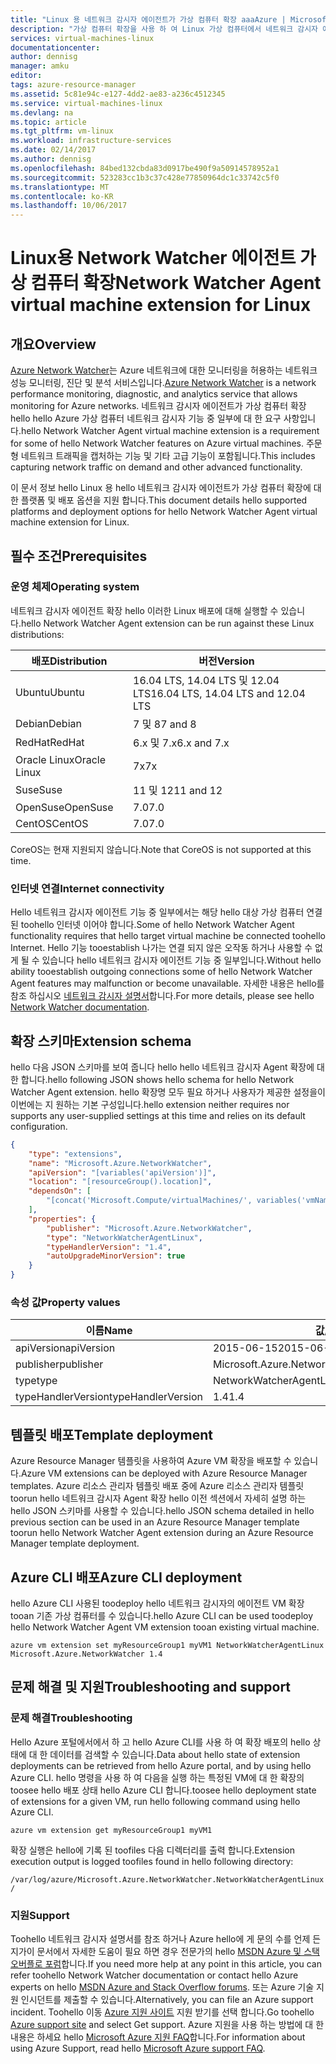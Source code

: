 ```yaml
---
title: "Linux 용 네트워크 감시자 에이전트가 가상 컴퓨터 확장 aaaAzure | Microsoft Docs"
description: "가상 컴퓨터 확장을 사용 하 여 Linux 가상 컴퓨터에서 네트워크 감시자 에이전트 hello를 배포 합니다."
services: virtual-machines-linux
documentationcenter: 
author: dennisg
manager: amku
editor: 
tags: azure-resource-manager
ms.assetid: 5c81e94c-e127-4dd2-ae83-a236c4512345
ms.service: virtual-machines-linux
ms.devlang: na
ms.topic: article
ms.tgt_pltfrm: vm-linux
ms.workload: infrastructure-services
ms.date: 02/14/2017
ms.author: dennisg
ms.openlocfilehash: 84bed132cbda83d0917be490f9a50914578952a1
ms.sourcegitcommit: 523283cc1b3c37c428e77850964dc1c33742c5f0
ms.translationtype: MT
ms.contentlocale: ko-KR
ms.lasthandoff: 10/06/2017
---
```

# <a name="network-watcher-agent-virtual-machine-extension-for-linux"></a><span data-ttu-id="6af71-103">Linux용 Network Watcher 에이전트 가상 컴퓨터 확장</span><span class="sxs-lookup"><span data-stu-id="6af71-103">Network Watcher Agent virtual machine extension for Linux</span></span>

## <a name="overview"></a><span data-ttu-id="6af71-104">개요</span><span class="sxs-lookup"><span data-stu-id="6af71-104">Overview</span></span>

<span data-ttu-id="6af71-105">[Azure Network Watcher](https://review.docs.microsoft.com/en-us/azure/network-watcher/)는 Azure 네트워크에 대한 모니터링을 허용하는 네트워크 성능 모니터링, 진단 및 분석 서비스입니다.</span><span class="sxs-lookup"><span data-stu-id="6af71-105">[Azure Network Watcher](https://review.docs.microsoft.com/en-us/azure/network-watcher/) is a network performance monitoring, diagnostic, and analytics service that allows monitoring for Azure networks.</span></span> <span data-ttu-id="6af71-106">네트워크 감시자 에이전트가 가상 컴퓨터 확장 hello hello Azure 가상 컴퓨터 네트워크 감시자 기능 중 일부에 대 한 요구 사항입니다.</span><span class="sxs-lookup"><span data-stu-id="6af71-106">hello Network Watcher Agent virtual machine extension is a requirement for some of hello Network Watcher features on Azure virtual machines.</span></span> <span data-ttu-id="6af71-107">주문형 네트워크 트래픽을 캡처하는 기능 및 기타 고급 기능이 포함됩니다.</span><span class="sxs-lookup"><span data-stu-id="6af71-107">This includes capturing network traffic on demand and other advanced functionality.</span></span>

<span data-ttu-id="6af71-108">이 문서 정보 hello Linux 용 hello 네트워크 감시자 에이전트가 가상 컴퓨터 확장에 대 한 플랫폼 및 배포 옵션을 지원 합니다.</span><span class="sxs-lookup"><span data-stu-id="6af71-108">This document details hello supported platforms and deployment options for hello Network Watcher Agent virtual machine extension for Linux.</span></span>

## <a name="prerequisites"></a><span data-ttu-id="6af71-109">필수 조건</span><span class="sxs-lookup"><span data-stu-id="6af71-109">Prerequisites</span></span>

### <a name="operating-system"></a><span data-ttu-id="6af71-110">운영 체제</span><span class="sxs-lookup"><span data-stu-id="6af71-110">Operating system</span></span>

<span data-ttu-id="6af71-111">네트워크 감시자 에이전트 확장 hello 이러한 Linux 배포에 대해 실행할 수 있습니다.</span><span class="sxs-lookup"><span data-stu-id="6af71-111">hello Network Watcher Agent extension can be run against these Linux distributions:</span></span>

| <span data-ttu-id="6af71-112">배포</span><span class="sxs-lookup"><span data-stu-id="6af71-112">Distribution</span></span> | <span data-ttu-id="6af71-113">버전</span><span class="sxs-lookup"><span data-stu-id="6af71-113">Version</span></span> |
|---|---|
| <span data-ttu-id="6af71-114">Ubuntu</span><span class="sxs-lookup"><span data-stu-id="6af71-114">Ubuntu</span></span> | <span data-ttu-id="6af71-115">16.04 LTS, 14.04 LTS 및 12.04 LTS</span><span class="sxs-lookup"><span data-stu-id="6af71-115">16.04 LTS, 14.04 LTS and 12.04 LTS</span></span> |
| <span data-ttu-id="6af71-116">Debian</span><span class="sxs-lookup"><span data-stu-id="6af71-116">Debian</span></span> | <span data-ttu-id="6af71-117">7 및 8</span><span class="sxs-lookup"><span data-stu-id="6af71-117">7 and 8</span></span> |
| <span data-ttu-id="6af71-118">RedHat</span><span class="sxs-lookup"><span data-stu-id="6af71-118">RedHat</span></span> | <span data-ttu-id="6af71-119">6.x 및 7.x</span><span class="sxs-lookup"><span data-stu-id="6af71-119">6.x and 7.x</span></span> |
| <span data-ttu-id="6af71-120">Oracle Linux</span><span class="sxs-lookup"><span data-stu-id="6af71-120">Oracle Linux</span></span> | <span data-ttu-id="6af71-121">7x</span><span class="sxs-lookup"><span data-stu-id="6af71-121">7x</span></span> |
| <span data-ttu-id="6af71-122">Suse</span><span class="sxs-lookup"><span data-stu-id="6af71-122">Suse</span></span> | <span data-ttu-id="6af71-123">11 및 12</span><span class="sxs-lookup"><span data-stu-id="6af71-123">11 and 12</span></span> |
| <span data-ttu-id="6af71-124">OpenSuse</span><span class="sxs-lookup"><span data-stu-id="6af71-124">OpenSuse</span></span> | <span data-ttu-id="6af71-125">7.0</span><span class="sxs-lookup"><span data-stu-id="6af71-125">7.0</span></span> |
| <span data-ttu-id="6af71-126">CentOS</span><span class="sxs-lookup"><span data-stu-id="6af71-126">CentOS</span></span> | <span data-ttu-id="6af71-127">7.0</span><span class="sxs-lookup"><span data-stu-id="6af71-127">7.0</span></span> |

<span data-ttu-id="6af71-128">CoreOS는 현재 지원되지 않습니다.</span><span class="sxs-lookup"><span data-stu-id="6af71-128">Note that CoreOS is not supported at this time.</span></span>

### <a name="internet-connectivity"></a><span data-ttu-id="6af71-129">인터넷 연결</span><span class="sxs-lookup"><span data-stu-id="6af71-129">Internet connectivity</span></span>

<span data-ttu-id="6af71-130">Hello 네트워크 감시자 에이전트 기능 중 일부에서는 해당 hello 대상 가상 컴퓨터 연결된 toohello 인터넷 이어야 합니다.</span><span class="sxs-lookup"><span data-stu-id="6af71-130">Some of hello Network Watcher Agent functionality requires that hello target virtual machine be connected toohello Internet.</span></span> <span data-ttu-id="6af71-131">Hello 기능 tooestablish 나가는 연결 되지 않은 오작동 하거나 사용할 수 없게 될 수 있습니다 hello 네트워크 감시자 에이전트 기능 중 일부입니다.</span><span class="sxs-lookup"><span data-stu-id="6af71-131">Without hello ability tooestablish outgoing connections some of hello Network Watcher Agent features may malfunction or become unavailable.</span></span> <span data-ttu-id="6af71-132">자세한 내용은 hello를 참조 하십시오 [네트워크 감시자 설명서](https://review.docs.microsoft.com/en-us/azure/network-watcher/)합니다.</span><span class="sxs-lookup"><span data-stu-id="6af71-132">For more details, please see hello [Network Watcher documentation](https://review.docs.microsoft.com/en-us/azure/network-watcher/).</span></span>

## <a name="extension-schema"></a><span data-ttu-id="6af71-133">확장 스키마</span><span class="sxs-lookup"><span data-stu-id="6af71-133">Extension schema</span></span>

<span data-ttu-id="6af71-134">hello 다음 JSON 스키마를 보여 줍니다 hello hello 네트워크 감시자 Agent 확장에 대 한 합니다.</span><span class="sxs-lookup"><span data-stu-id="6af71-134">hello following JSON shows hello schema for hello Network Watcher Agent extension.</span></span> <span data-ttu-id="6af71-135">hello 확장명 모두 필요 하거나 사용자가 제공한 설정을이 이번에는 지 원하는 기본 구성입니다.</span><span class="sxs-lookup"><span data-stu-id="6af71-135">hello extension neither requires nor supports any user-supplied settings at this time and relies on its default configuration.</span></span>

```json
{
    "type": "extensions",
    "name": "Microsoft.Azure.NetworkWatcher",
    "apiVersion": "[variables('apiVersion')]",
    "location": "[resourceGroup().location]",
    "dependsOn": [
        "[concat('Microsoft.Compute/virtualMachines/', variables('vmName'))]"
    ],
    "properties": {
        "publisher": "Microsoft.Azure.NetworkWatcher",
        "type": "NetworkWatcherAgentLinux",
        "typeHandlerVersion": "1.4",
        "autoUpgradeMinorVersion": true
    }
}
```

### <a name="property-values"></a><span data-ttu-id="6af71-136">속성 값</span><span class="sxs-lookup"><span data-stu-id="6af71-136">Property values</span></span>

| <span data-ttu-id="6af71-137">이름</span><span class="sxs-lookup"><span data-stu-id="6af71-137">Name</span></span> | <span data-ttu-id="6af71-138">값/예제</span><span class="sxs-lookup"><span data-stu-id="6af71-138">Value / Example</span></span> |
| ---- | ---- |
| <span data-ttu-id="6af71-139">apiVersion</span><span class="sxs-lookup"><span data-stu-id="6af71-139">apiVersion</span></span> | <span data-ttu-id="6af71-140">2015-06-15</span><span class="sxs-lookup"><span data-stu-id="6af71-140">2015-06-15</span></span> |
| <span data-ttu-id="6af71-141">publisher</span><span class="sxs-lookup"><span data-stu-id="6af71-141">publisher</span></span> | <span data-ttu-id="6af71-142">Microsoft.Azure.NetworkWatcher</span><span class="sxs-lookup"><span data-stu-id="6af71-142">Microsoft.Azure.NetworkWatcher</span></span> |
| <span data-ttu-id="6af71-143">type</span><span class="sxs-lookup"><span data-stu-id="6af71-143">type</span></span> | <span data-ttu-id="6af71-144">NetworkWatcherAgentLinux</span><span class="sxs-lookup"><span data-stu-id="6af71-144">NetworkWatcherAgentLinux</span></span> |
| <span data-ttu-id="6af71-145">typeHandlerVersion</span><span class="sxs-lookup"><span data-stu-id="6af71-145">typeHandlerVersion</span></span> | <span data-ttu-id="6af71-146">1.4</span><span class="sxs-lookup"><span data-stu-id="6af71-146">1.4</span></span> |

## <a name="template-deployment"></a><span data-ttu-id="6af71-147">템플릿 배포</span><span class="sxs-lookup"><span data-stu-id="6af71-147">Template deployment</span></span>

<span data-ttu-id="6af71-148">Azure Resource Manager 템플릿을 사용하여 Azure VM 확장을 배포할 수 있습니다.</span><span class="sxs-lookup"><span data-stu-id="6af71-148">Azure VM extensions can be deployed with Azure Resource Manager templates.</span></span> <span data-ttu-id="6af71-149">Azure 리소스 관리자 템플릿 배포 중에 Azure 리소스 관리자 템플릿 toorun hello 네트워크 감시자 Agent 확장 hello 이전 섹션에서 자세히 설명 하는 hello JSON 스키마를 사용할 수 있습니다.</span><span class="sxs-lookup"><span data-stu-id="6af71-149">hello JSON schema detailed in hello previous section can be used in an Azure Resource Manager template toorun hello Network Watcher Agent extension during an Azure Resource Manager template deployment.</span></span>

## <a name="azure-cli-deployment"></a><span data-ttu-id="6af71-150">Azure CLI 배포</span><span class="sxs-lookup"><span data-stu-id="6af71-150">Azure CLI deployment</span></span>

<span data-ttu-id="6af71-151">hello Azure CLI 사용된 toodeploy hello 네트워크 감시자의 에이전트 VM 확장 tooan 기존 가상 컴퓨터를 수 있습니다.</span><span class="sxs-lookup"><span data-stu-id="6af71-151">hello Azure CLI can be used toodeploy hello Network Watcher Agent VM extension tooan existing virtual machine.</span></span>

```azurecli
azure vm extension set myResourceGroup1 myVM1 NetworkWatcherAgentLinux Microsoft.Azure.NetworkWatcher 1.4
```

## <a name="troubleshooting-and-support"></a><span data-ttu-id="6af71-152">문제 해결 및 지원</span><span class="sxs-lookup"><span data-stu-id="6af71-152">Troubleshooting and support</span></span>

### <a name="troubleshooting"></a><span data-ttu-id="6af71-153">문제 해결</span><span class="sxs-lookup"><span data-stu-id="6af71-153">Troubleshooting</span></span>

<span data-ttu-id="6af71-154">Hello Azure 포털에서에서 하 고 hello Azure CLI를 사용 하 여 확장 배포의 hello 상태에 대 한 데이터를 검색할 수 있습니다.</span><span class="sxs-lookup"><span data-stu-id="6af71-154">Data about hello state of extension deployments can be retrieved from hello Azure portal, and by using hello Azure CLI.</span></span> <span data-ttu-id="6af71-155">hello 명령을 사용 하 여 다음을 실행 하는 특정된 VM에 대 한 확장의 toosee hello 배포 상태 hello Azure CLI 합니다.</span><span class="sxs-lookup"><span data-stu-id="6af71-155">toosee hello deployment state of extensions for a given VM, run hello following command using hello Azure CLI.</span></span>

```azurecli
azure vm extension get myResourceGroup1 myVM1
```

<span data-ttu-id="6af71-156">확장 실행은 hello에 기록 된 toofiles 다음 디렉터리를 출력 합니다.</span><span class="sxs-lookup"><span data-stu-id="6af71-156">Extension execution output is logged toofiles found in hello following directory:</span></span>

`
/var/log/azure/Microsoft.Azure.NetworkWatcher.NetworkWatcherAgentLinux/
`

### <a name="support"></a><span data-ttu-id="6af71-157">지원</span><span class="sxs-lookup"><span data-stu-id="6af71-157">Support</span></span>

<span data-ttu-id="6af71-158">Toohello 네트워크 감시자 설명서를 참조 하거나 Azure hello에 게 문의 수를 언제 든 지가이 문서에서 자세한 도움이 필요 하면 경우 전문가의 hello [MSDN Azure 및 스택 오버플로 포럼](https://azure.microsoft.com/en-us/support/forums/)합니다.</span><span class="sxs-lookup"><span data-stu-id="6af71-158">If you need more help at any point in this article, you can refer toohello Network Watcher documentation or contact hello Azure experts on hello [MSDN Azure and Stack Overflow forums](https://azure.microsoft.com/en-us/support/forums/).</span></span> <span data-ttu-id="6af71-159">또는 Azure 기술 지원 인시던트를 제출할 수 있습니다.</span><span class="sxs-lookup"><span data-stu-id="6af71-159">Alternatively, you can file an Azure support incident.</span></span> <span data-ttu-id="6af71-160">Toohello 이동 [Azure 지원 사이트](https://azure.microsoft.com/en-us/support/options/) 지원 받기를 선택 합니다.</span><span class="sxs-lookup"><span data-stu-id="6af71-160">Go toohello [Azure support site](https://azure.microsoft.com/en-us/support/options/) and select Get support.</span></span> <span data-ttu-id="6af71-161">Azure 지원을 사용 하는 방법에 대 한 내용은 하세요 hello [Microsoft Azure 지원 FAQ](https://azure.microsoft.com/en-us/support/faq/)합니다.</span><span class="sxs-lookup"><span data-stu-id="6af71-161">For information about using Azure Support, read hello [Microsoft Azure support FAQ](https://azure.microsoft.com/en-us/support/faq/).</span></span>
